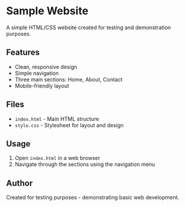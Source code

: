 # Sample Website

A simple HTML/CSS website created for testing and demonstration purposes.

## Features

- Clean, responsive design
- Simple navigation
- Three main sections: Home, About, Contact
- Mobile-friendly layout

## Files

- `index.html` - Main HTML structure
- `style.css` - Stylesheet for layout and design

## Usage

1. Open `index.html` in a web browser
2. Navigate through the sections using the navigation menu

## Author

Created for testing purposes - demonstrating basic web development.
